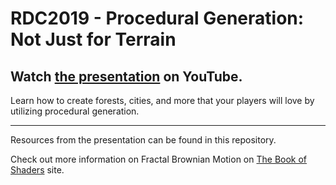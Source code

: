 # RDC2019 - Procedural Generation: Not Just for Terrain

## Watch [the presentation](https://youtu.be/ADfUj7yUHW0) on YouTube.

Learn how to create forests, cities, and more that your players will love by utilizing procedural generation.

--------------

Resources from the presentation can be found in this repository.

Check out more information on Fractal Brownian Motion on [The Book of Shaders](https://thebookofshaders.com/13/) site.
